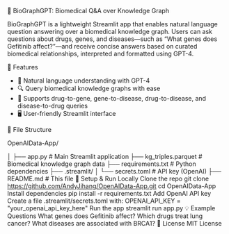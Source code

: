 🧬 BioGraphGPT: Biomedical Q&A over Knowledge Graph

BioGraphGPT is a lightweight Streamlit app that enables natural language question answering over a biomedical knowledge graph. Users can ask questions about drugs, genes, and diseases—such as “What genes does Gefitinib affect?”—and receive concise answers based on curated biomedical relationships, interpreted and formatted using GPT-4.

🚀 Features

 - 🧠 Natural language understanding with GPT-4
 - 🔍 Query biomedical knowledge graphs with ease
 - 🧬 Supports drug-to-gene, gene-to-disease, drug-to-disease, and disease-to-drug queries
 - 🖥️ User-friendly Streamlit interface

📁 File Structure

OpenAIData-App/

│
├── app.py                   # Main Streamlit application
├── kg_triples.parquet       # Biomedical knowledge graph data
├── requirements.txt         # Python dependencies
├── .streamlit/
│   └── secrets.toml         # API key (OpenAI)
├── README.md                # This file
🔧 Setup & Run Locally
Clone the repo
git clone https://github.com/AndyJihang/OpenAIData-App.git
cd OpenAIData-App
Install dependencies
pip install -r requirements.txt
Add OpenAI API key
Create a file .streamlit/secrets.toml with:
OPENAI_API_KEY = "your_openai_api_key_here"
Run the app
streamlit run app.py
💡 Example Questions
What genes does Gefitinib affect?
Which drugs treat lung cancer?
What diseases are associated with BRCA1?
📜 License
MIT License
